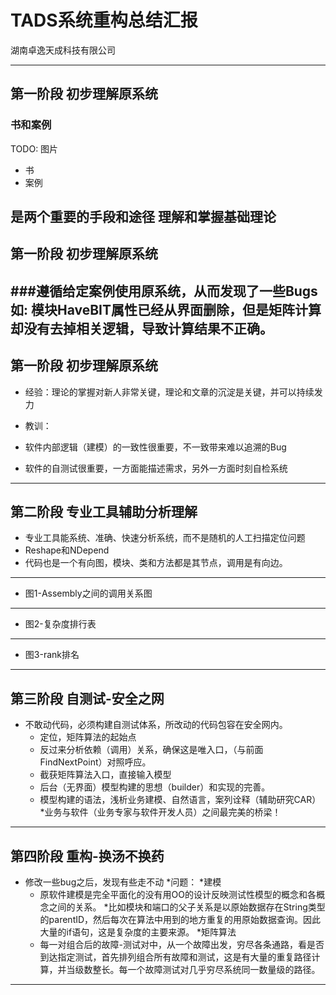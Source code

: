 #  TADS系统重构总结汇报

湖南卓逸天成科技有限公司

---
## 第一阶段 初步理解原系统
### 书和案例
TODO:  图片
* 书
* 案例

是两个重要的手段和途径
理解和掌握基础理论
---
## 第一阶段 初步理解原系统
###遵循给定案例使用原系统，从而发现了一些Bugs
如: 模块HaveBIT属性已经从界面删除，但是矩阵计算却没有去掉相关逻辑，导致计算结果不正确。
---
## 第一阶段 初步理解原系统

* 经验：理论的掌握对新人非常关键，理论和文章的沉淀是关键，并可以持续发力

* 教训：
 * 软件内部逻辑（建模）的一致性很重要，不一致带来难以追溯的Bug
 * 软件的自测试很重要，一方面能描述需求，另外一方面时刻自检系统
---
## 第二阶段 专业工具辅助分析理解
* 专业工具能系统、准确、快速分析系统，而不是随机的人工扫描定位问题
* Reshape和NDepend
* 代码也是一个有向图，模块、类和方法都是其节点，调用是有向边。
---
* 图1-Assembly之间的调用关系图
---
* 图2-复杂度排行表
---
* 图3-rank排名
---
## 第三阶段 自测试-安全之网
* 不敢动代码，必须构建自测试体系，所改动的代码包容在安全网内。
  * 定位，矩阵算法的起始点
  * 反过来分析依赖（调用）关系，确保这是唯入口，（与前面FindNextPoint）对照呼应。
  * 截获矩阵算法入口，直接输入模型
  * 后台（无界面）模型构建的思想（builder）和实现的完善。
  * 模型构建的语法，浅析业务建模、自然语言，案列诠释（辅助研究CAR）
*业务与软件（业务专家与软件开发人员）之间最完美的桥梁！
---
## 第四阶段 重构-换汤不换药
* 修改一些bug之后，发现有些走不动
 *问题：
  *建模
    * 原软件建模是完全平面化的没有用OO的设计反映测试性模型的概念和各概念之间的关系。
    *比如模块和端口的父子关系是以原始数据存在String类型的parentID，然后每次在算法中用到的地方重复的用原始数据查询。因此大量的if语句，这是复杂度的主要来源。
  *矩阵算法
    * 每一对组合后的故障-测试对中，从一个故障出发，穷尽各条通路，看是否到达指定测试，首先排列组合所有故障和测试，这是有大量的重复路径计算，并当级数整长。每一个故障测试对几乎穷尽系统同一数量级的路径。
---